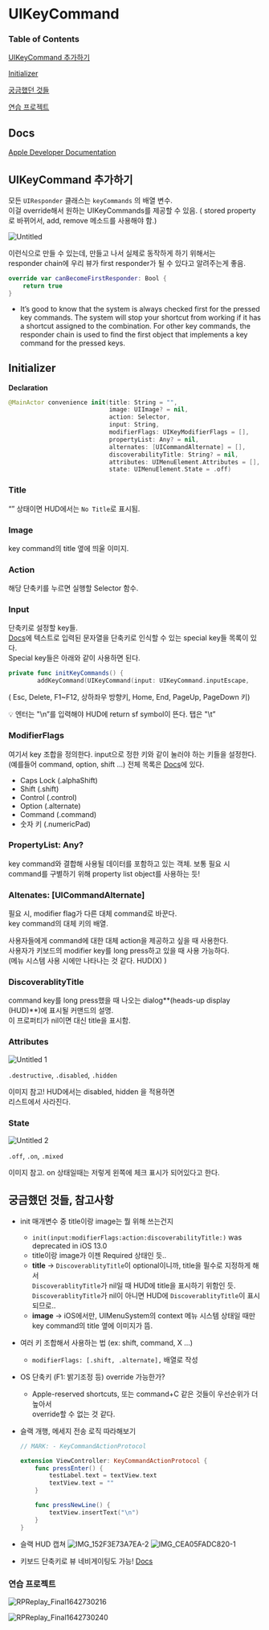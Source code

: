 # UIKeyCommand

### Table of Contents

[UIKeyCommand 추가하기](#UIKeyCommand-추가하기)

[Initializer](#Initializer)

[궁금했던 것들](#궁금했던-것들-참고사항)

[연습 프로젝트](#연습-프로젝트)

## Docs

[Apple Developer Documentation](https://developer.apple.com/documentation/uikit/uikeycommand)

## UIKeyCommand 추가하기

모든 `UIResponder` 클래스는 `keyCommands` 의 배열 변수.  
이걸 override해서 원하는 UIKeyCommands를 제공할 수 있음.
( stored property로 바뀌어서, add, remove 메소드를 사용해야 함.)

![Untitled](https://user-images.githubusercontent.com/97005335/150451061-09aa4f79-6e18-4d0c-809d-3ca76c1595be.png)

이런식으로 만들 수 있는데, 만들고 나서 실제로 동작하게 하기 위해서는  
responder chain에 우리 뷰가 first responder가 될 수 있다고 알려주는게 좋음.

```swift
override var canBecomeFirstResponder: Bool {
    return true
}
```

- It’s good to know that the system is always checked first for the pressed key commands. The system will stop your shortcut from working if it has a shortcut assigned to the combination. For other key commands, the responder chain is used to find the first object that implements a key command for the pressed keys.

## Initializer

**Declaration**

```swift
@MainActor convenience init(title: String = "", 
                            image: UIImage? = nil, 
                            action: Selector, 
                            input: String, 
                            modifierFlags: UIKeyModifierFlags = [], 
                            propertyList: Any? = nil, 
                            alternates: [UICommandAlternate] = [], 
                            discoverabilityTitle: String? = nil, 
                            attributes: UIMenuElement.Attributes = [], 
                            state: UIMenuElement.State = .off)
```

### Title

“” 상태이면 HUD에서는 `No Title`로 표시됨.

### Image

key command의 title 옆에 띄울 이미지.

### Action

해당 단축키를 누르면 실행할 Selector 함수.

### Input

단축키로 설정할 key들.   
[Docs](https://developer.apple.com/documentation/uikit/uikeycommand/input_strings_for_special_keys)에 텍스트로 입력된 문자열을 단축키로 인식할 수 있는 special key들 목록이 있다.  
Special key들은 아래와 같이 사용하면 된다.

```swift
private func initKeyCommands() {
        addKeyCommand(UIKeyCommand(input: UIKeyCommand.inputEscape,
```

( Esc, Delete, F1~F12, 상하좌우 방향키, Home, End, PageUp, PageDown 키)

<aside>
💡 엔터는 "\n”를 입력해야 HUD에 return sf symbol이 뜬다. 탭은 "\t”

</aside>

### ModifierFlags

여기서 key 조합을 정의한다. input으로 정한 키와 같이 눌러야 하는 키들을 설정한다.  
(예를들어 command, option, shift ...) 전체 목록은 [Docs](https://developer.apple.com/documentation/uikit/uikeymodifierflags)에 있다.

- Caps Lock (.alphaShift)
- Shift (.shift)
- Control (.control)
- Option (.alternate)
- Command (.command)
- 숫자 키 (.numericPad)

### PropertyList: Any?

key command와 결합해 사용될 데이터를 포함하고 있는 객체.
보통 필요 시 command를 구별하기 위해 property list object를 사용하는 듯!

### Altenates: [UICommandAlternate]

필요 시, modifier flag가 다른 대체 command로 바꾼다.  
key command의 대체 키의 배열.

사용자들에게 command에 대한 대체 action을 제공하고 싶을 때 사용한다.  
사용자가 키보드의 modifier key를 long press하고 있을 때 사용 가능하다.  
(메뉴 시스템 사용 시에만 나타나는 것 같다. HUD(X) )

### DiscoverablityTitle

command key를 long press했을 때 나오는 dialog**(heads-up display (HUD)**)에 표시될 커맨드의 설명.  
이 프로퍼티가 nil이면 대신 title을 표시함.

### Attributes

![Untitled 1](https://user-images.githubusercontent.com/97005335/150451097-84e2289e-bd47-4965-afee-7efb0fbb5d9d.png)

`.destructive`, `.disabled`, `.hidden` 

이미지 참고!
HUD에서는 disabled, hidden 을 적용하면  
리스트에서 사라진다.

### State

![Untitled 2](https://user-images.githubusercontent.com/97005335/150451129-1460727b-8c26-49a1-adcd-81ae64206978.png)

`.off`, `.on`, `.mixed` 

이미지 참고. on 상태일때는 저렇게 
왼쪽에 체크 표시가 되어있다고 한다.

## 궁금했던 것들, 참고사항

- init 매개변수 중 title이랑 image는 뭘 위해 쓰는건지
  
  - `init(input:modifierFlags:action:discoverabilityTitle:)`
    was deprecated in iOS 13.0
  - title이랑 image가 이젠 Required 상태인 듯..
  - **title** → `DiscoverablityTitle`이 optional이니까, title을 필수로 지정하게 해서  
    `DiscoverablityTitle`가 nil일 때 HUD에 title을 표시하기 위함인 듯.  
    `DiscoverablityTitle`가 nil이 아니면 HUD에 `DiscoverablityTitle`이 표시되므로..
  - **image** → iOS에서만, UIMenuSystem의 context 메뉴 시스템 상태일 때만
    key command의 title 옆에 이미지가 뜸.

- 여러 키 조합해서 사용하는 법 (ex: shift, command, X ...)
  
  - `modifierFlags: [.shift, .alternate],` 배열로 작성

- OS 단축키 (F1: 밝기조정 등) override 가능한가?
  
  - Apple-reserved shortcuts, 또는 command+C 같은 것들이 우선순위가 더 높아서  
    override할 수 없는 것 같다.

- 슬랙 개행, 메세지 전송 로직 따라해보기
  
  ```swift
  // MARK: - KeyCommandActionProtocol
  
  extension ViewController: KeyCommandActionProtocol {
      func pressEnter() {
          testLabel.text = textView.text
          textView.text = ""
      }
  
      func pressNewLine() {
          textView.insertText("\n")
      }
  }
  ```

- 슬랙 HUD 캡쳐  ![IMG_152F3E73A7EA-2](https://user-images.githubusercontent.com/97005335/150451158-86308d26-eae1-4437-a385-6b38a9a43193.jpeg)
  ![IMG_CEA05FADC820-1](https://user-images.githubusercontent.com/97005335/150451165-19c88c6e-5e62-4e3e-83af-9ad82d54f582.jpeg)

- 키보드 단축키로 뷰 네비게이팅도 가능! [Docs](https://developer.apple.com/documentation/uikit/uikeycommand/navigating_an_app_s_user_interface_using_a_keyboard)



### 연습 프로젝트

![RPReplay_Final1642730216](https://user-images.githubusercontent.com/97005335/150452069-10319632-e6b5-492c-a700-84e3d7db19d8.gif)


![RPReplay_Final1642730240](https://user-images.githubusercontent.com/97005335/150452072-4b89fec4-7c99-4873-aac6-27f154bed3e4.gif)
